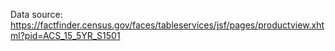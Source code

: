 Data source: https://factfinder.census.gov/faces/tableservices/jsf/pages/productview.xhtml?pid=ACS_15_5YR_S1501